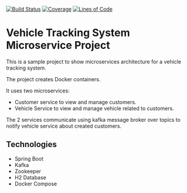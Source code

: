 
[![Build Status](https://travis-ci.org/ahmdgawad/vts-project.svg?branch=master)](https://travis-ci.org/ahmdgawad/vts-project)
[![Coverage](https://sonarcloud.io/api/project_badges/measure?project=ahmdgawad_vts-project&metric=coverage)](https://sonarcloud.io/dashboard?id=ahmdgawad_vts-project)
[![Lines of Code](https://sonarcloud.io/api/project_badges/measure?project=ahmdgawad_vts-project&metric=ncloc)](https://sonarcloud.io/dashboard?id=ahmdgawad_vts-project)

# **Vehicle Tracking System Microservice Project**

This is a sample project to show microservices architecture for a vehicle tracking system.

The project creates Docker containers.

It uses two microservices:
- Customer service to view and manage customers.
- Vehicle Service to view and manage vehicle related to customers.

The 2 services communicate using kafka message broker over topics to notify vehicle service about created customers.

Technologies
------------

- Spring Boot
- Kafka
- Zookeeper
- H2 Database
- Docker Compose
